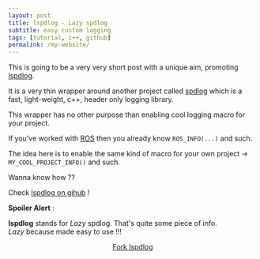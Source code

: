 ```yaml
---
layout: post
title: lspdlog - Lazy spdlog
subtitle: easy custom logging
tags: [tutorial, c++, github]
permalink: /my-website/
---
```


This is going to be a very very short post with a unique aim, promoting [lspdlog](https://github.com/artivis/lspdlog).

It is a very thin wrapper around another project called [spdlog](https://github.com/gabime/spdlog) which is a fast, light-weight, c++, header only logging library.  

This wrapper has no other purpose than enabling cool logging macro for your project.

If you've worked with [ROS](http://wiki.ros.org/rosconsole) then you already know `ROS_INFO(...)` and such.

The idea here is to enable the same kind of macro for your own project ->  
`MY_COOL_PROJECT_INFO()` and such.

Wanna know how ??

Check [lspdlog on gihub](https://github.com/artivis/lspdlog) !

**Spoiler Alert** :

**lspdlog** stands for *Lazy* spdlog. That's quite some piece of info.  
*Lazy* because made easy to use !!!

<center><a class="github-button" href="https://github.com/artivis/lspdlog/fork" data-icon="octicon-repo-forked" data-style="mega" data-count-href="/artivis/lspdlog/network" data-count-api="/repos/artivis/lspdlog#forks_count" data-count-aria-label="# forks on GitHub" aria-label="Fork artivis/build-catkin-tools on GitHub">Fork lspdlog</a></center>
